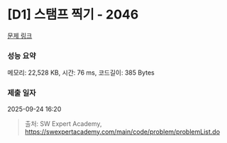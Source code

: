 # [D1] 스탬프 찍기 - 2046 

[문제 링크](https://swexpertacademy.com/main/code/problem/problemDetail.do?contestProbId=AV5QKdT6AyYDFAUq) 

### 성능 요약

메모리: 22,528 KB, 시간: 76 ms, 코드길이: 385 Bytes

### 제출 일자

2025-09-24 16:20



> 출처: SW Expert Academy, https://swexpertacademy.com/main/code/problem/problemList.do